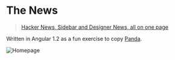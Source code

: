 # The News

> [Hacker News, Sidebar and Designer News, all on one page](http://pbojinov.github.io/news)

Written in Angular 1.2 as a fun exercise to copy [Panda](https://chrome.google.com/webstore/detail/panda-hacker-news-dribbbl/jhiocdmmaannaccoofjfmjpbfkogmnap?hl=en).

![Homepage](https://i.imgur.com/1xzO10Yg.png)

